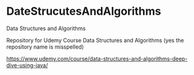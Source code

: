# DateStrucutesAndAlgorithms
Data Structures and Algorithms

Repository for Udemy Course Data Structures and Algorithms (yes the repository name is misspelled)  

https://www.udemy.com/course/data-structures-and-algorithms-deep-dive-using-java/

